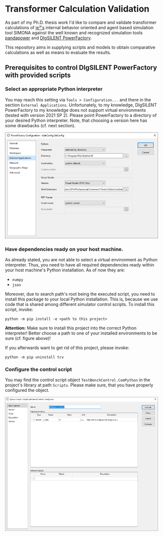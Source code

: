 # Transformer Calculation Validation

As part of my Ph.D. thesis work I'd like to compare and validate transformer calculations
of [ie³'s](https://github.com/ie3-institute) internal behavior oriented and agent based simulation tool SIMONA against
the well known and recognized simulation tools [pandapower](https://github.com/e2nIEE/pandapower)
and [DIgSILENT PowerFactory](https://www.digsilent.de/en/powerfactory.html).

This repository aims in supplying scripts and models to obtain comparative calculations as well as means to evaluate the
results.

## Prerequisites to control DIgSILENT PowerFactory with provided scripts
### Select an appropriate Python interpreter
You may reach this setting via `Tools > Configuration...` and there in the section `External Applications`.
Unfortunately, to my knowledge, DIgSILENT PowerFactory to my knowledge does not support virtual environments (tested
with version 2021 SP 2).
Please point PowerFactory to a directory of your desired Python interpreter.
Note, that choosing a version here has some drawbacks (cf. next section).

![](doc/figures/dpf_python_interpreter.png)

### Have dependencies ready on your host machine.
As already stated, you are not able to select a virtual environment as Python interpreter.
Thus, you need to have all required dependencies ready within your host machine's Python installation.
As of now they are:
-   `numpy`
-   `json`

Moreover, due to search path's root being the executed script, you need to install this package to your local Python
installation. This is, because we use code that is shared among different simulator control scripts.
To install this script, invoke:

```shell
python -m pip install -e <path to this project>
```

**Attention:** Make sure to install this project into the correct Python interpreter!
Better choose a path to one of your installed environments to be sure (cf. figure above)!

If you afterwards want to get rid of this project, please invoke:
```shell
python -m pip uninstall tcv
```

### Configure the control script
You may find the control script object `TestBenchControl.ComPython` in the project's library at path `Scripts`.
Please make sure, that you have properly configured the object.

![](doc/figures/dpf_script_object.png)